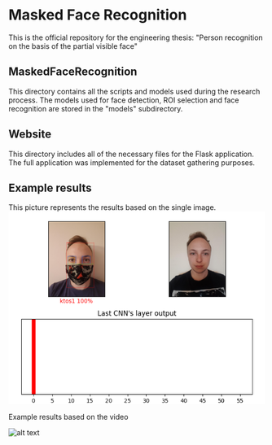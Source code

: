 # Masked Face Recognition

This is the official repository for the engineering thesis: "Person recognition on the basis of the partial visible face"

## MaskedFaceRecognition

This directory contains all the scripts and models used during the research process. The models used for face detection, ROI selection and face recognition are stored in the "models" subdirectory.

## Website

This directory includes all of the necessary files for the Flask application. The full application was implemented for the dataset gathering purposes.

## Example results

This picture represents the results based on the single image.
![alt text](./Other/recognize_image.png "Recognize image")

Example results based on the video

![alt text](./Other/recognize_video.gif "Recognize image")
